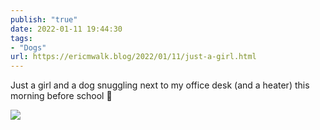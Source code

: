 ```yaml
---
publish: "true"
date: 2022-01-11 19:44:30
tags:
- "Dogs"
url: https://ericmwalk.blog/2022/01/11/just-a-girl.html
---
```

Just a girl and a dog snuggling next to my office desk (and a heater) this morning before school 🥰


![](https://ericmwalk.blog/uploads/2022/3e92d842f2.jpg)